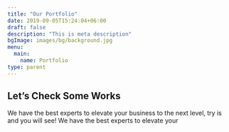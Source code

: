 ```yaml
---
title: "Our Portfolio"
date: 2019-09-05T15:24:04+06:00
draft: false
description: "This is meta description"
bgImage: images/bg/background.jpg
menu:
  main:
    name: Portfolio
type: parent
---
```


## Let’s Check Some Works

We have the best experts to elevate your business to the next level, try is and you will see! We have the best experts to elevate your
